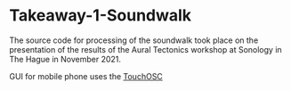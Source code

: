 # Takeaway-1-Soundwalk

The source code for processing of the soundwalk took place on the presentation of the results of the Aural Tectonics workshop at Sonology in The Hague in November 2021. 

GUI for mobile phone uses the [TouchOSC](https://hexler.net/touchosc#get) 
